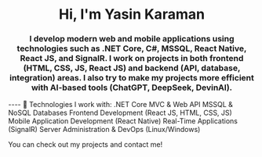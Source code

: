 <h1 align="center">Hi, I'm Yasin Karaman</h1>
<h3 align="center">I develop modern web and mobile applications using technologies such as .NET Core, C#, MSSQL, React Native, React JS, and SignalR. I work on projects in both frontend (HTML, CSS, JS, React JS) and backend (API, database, integration) areas. I also try to make my projects more efficient with AI-based tools (ChatGPT, DeepSeek, DevinAI).</h3>
----
🚀 Technologies I work with:
.NET Core MVC & Web API
MSSQL & NoSQL Databases
Frontend Development (React JS, HTML, CSS, JS)
Mobile Application Development (React Native)
Real-Time Applications (SignalR)
Server Administration & DevOps (Linux/Windows)

You can check out my projects and contact me!
